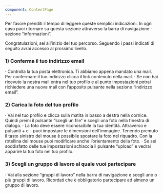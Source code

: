 ```yaml
---
component: ContentPage
---
```


Per favore prenditi il tempo di leggere queste semplici indicazioni. In ogni caso puoi ritornare su questa sezione attraverso la barra di navigazione - sezione “informazioni”.

Congratulazioni, sei all’inizio del tuo percorso. Seguendo i passi indicati di seguito avrai accesso al prossimo livello.

### 1) Conferma il tuo indirizzo email

· Controlla la tua posta elettronica. Ti abbiamo appena mandato una mail. Per confermare il tuo indirizzo clicca il link contenuto nella mail.
· Se non hai ricevuto la nostra mail entra nel tuo profilo e al punto impostazioni potrai richiedere una nuova mail con l’apposito pulsante nella sezione “indirizzo email”.

### 2) Carica la foto del tuo profilo

· Vai nel tuo profilo e clicca sulla matita in basso a destra nella cornice. Quindi premi il pulsante “scegli un file” e scegli una foto nella finestra di dialogo.
· La foto deve essere riconoscibile la tua identità. Attraverso e pulsanti + e - puoi impostare le dimensioni dell’immagine. Tenendo premuto il tasto sinistro del mouse è possibile spostare la foto nel riquadro. Con la rotellina del mouse puoi modificare anche l’orientamento della foto.
· Se sei soddisfatto delle tue impostazioni schiaccia il pulsante “upload” e vedrai apparire la tua foto nel tuo profilo.

### 3) Scegli un gruppo di lavoro al quale vuoi partecipare

· Vai alla sezione “gruppi di lavoro” nella barra di navigazione e scegli uno o più gruppi di lavoro. Ricordati che è obbligatorio partecipare ad almeno un gruppo di lavoro.

